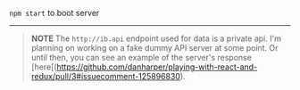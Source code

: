 `npm start` to boot server

---

> **NOTE** The `http://ib.api` endpoint used for data is a private api. I'm planning on working on a fake dummy API server at some point. Or until then, you can see an example of the server's response [here[(https://github.com/danharper/playing-with-react-and-redux/pull/3#issuecomment-125896830).
